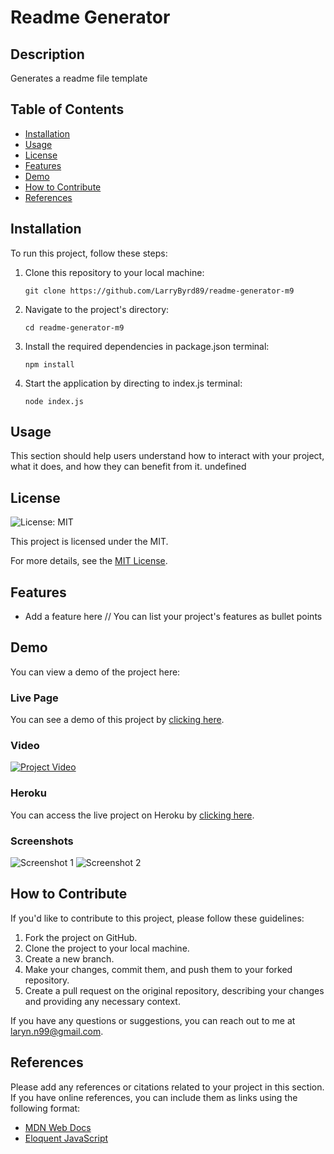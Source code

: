 # Readme Generator

## Description
Generates a readme file template

## Table of Contents
- [Installation](#installation)
- [Usage](#usage)
- [License](#license)
- [Features](#features)
- [Demo](#demo)
- [How to Contribute](#how-to-contribute)
- [References](#references)

## Installation
To run this project, follow these steps:

1. Clone this repository to your local machine:
   ```
   git clone https://github.com/LarryByrd89/readme-generator-m9
   ```

2. Navigate to the project's directory:
   ```
   cd readme-generator-m9
   ```

3. Install the required dependencies in package.json terminal:
   ```
   npm install
   ```

4. Start the application by directing to index.js terminal:
   ```
   node index.js
   ```

## Usage
This section should help users understand how to interact with your project, what it does, and how they can benefit from it.
undefined

## License
![License: MIT](https://img.shields.io/badge/License-MIT-yellow.svg)

This project is licensed under the MIT.

For more details, see the [MIT License](https://opensource.org/licenses/MIT).

## Features

- Add a feature here // You can list your project's features as bullet points

## Demo

You can view a demo of the project here:

### Live Page

You can see a demo of this project by [clicking here](https://www.example.com/demo).

### Video

[![Project Video](https://img.youtube.com/vi/3g8RTqEhvZc/0.jpg)](https://www.youtube.com/watch?v=3g8RTqEhvZc)



### Heroku

You can access the live project on Heroku by [clicking here](https://your-heroku-app-url.herokuapp.com/).

### Screenshots

![Screenshot 1](assets/images/screenshot1.png)
![Screenshot 2](assets/images/screenshot2.png)

## How to Contribute
If you'd like to contribute to this project, please follow these guidelines:

1. Fork the project on GitHub.
2. Clone the project to your local machine.
3. Create a new branch.
4. Make your changes, commit them, and push them to your forked repository.
5. Create a pull request on the original repository, describing your changes and providing any necessary context.

If you have any questions or suggestions, you can reach out to me at laryn.n99@gmail.com.

## References
Please add any references or citations related to your project in this section. If you have online references, you can include them as links using the following format:

- [MDN Web Docs](https://developer.mozilla.org/en-US/docs/Learn/Getting_started_with_the_web/JavaScript_basics)
- [Eloquent JavaScript](https://eloquentjavascript.net/)

